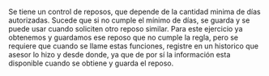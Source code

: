 Se tiene un control de reposos, que depende de la cantidad minima de días autorizadas. 
Sucede que si no cumple el mínimo de días, se guarda y se puede usar cuando soliciten otro reposo similar.
Para este ejercicio ya obtenemos y guardamos ese reposo que no cumple la regla, pero se requiere que cuando se llame estas funciones, registre en un historico que asesor lo hizo y desde donde, ya que de por sí la información esta disponible cuando se obtiene y guarda el reposo.
